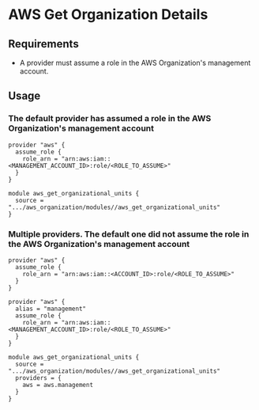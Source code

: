 # AWS Get Organization Details

## Requirements
- A provider must assume a role in the AWS Organization's management account.

## Usage
### The default provider has assumed a role in the AWS Organization's management account
```hcl
provider "aws" {
  assume_role {
    role_arn = "arn:aws:iam::<MANAGEMENT_ACCOUNT_ID>:role/<ROLE_TO_ASSUME>"
  }
}

module aws_get_organizational_units {
  source = ".../aws_organization/modules//aws_get_organizational_units"
}
```

### Multiple providers. The default one did not assume the role in the AWS Organization's management account
```hcl
provider "aws" {
  assume_role {
    role_arn = "arn:aws:iam::<ACCOUNT_ID>:role/<ROLE_TO_ASSUME>"
  }
}

provider "aws" {
  alias = "management"
  assume_role {
    role_arn = "arn:aws:iam::<MANAGEMENT_ACCOUNT_ID>:role/<ROLE_TO_ASSUME>"
  }
}

module aws_get_organizational_units {
  source = ".../aws_organization/modules//aws_get_organizational_units"
  providers = {
    aws = aws.management
  }
}
```
